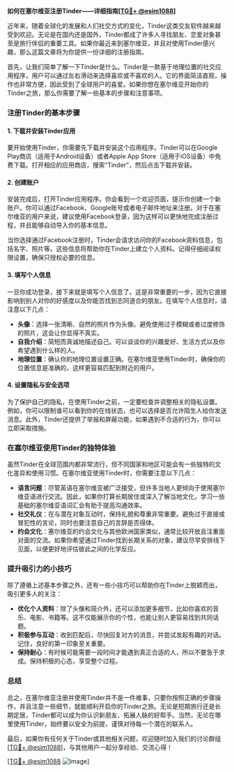 **如何在塞尔维亚注册Tinder——详细指南[[TG💪+ @esim1088](https://t.me/s/esim1088)]**

近年来，随着全球化的发展和人们社交方式的变化，Tinder这类交友软件越来越受到欢迎。无论是在国内还是国外，Tinder都成了许多人寻找朋友、恋爱对象甚至是旅行伴侣的重要工具。如果你最近来到塞尔维亚，并且对使用Tinder感兴趣，那么这篇文章将为你提供一份详细的注册指南。

首先，让我们简单了解一下Tinder是什么。Tinder是一款基于地理位置的社交应用程序，用户可以通过左右滑动来选择喜欢或不喜欢的人。它的界面简洁直观，操作也非常方便，因此受到了全球用户的喜爱。如果你想在塞尔维亚开始你的Tinder之旅，那么你需要了解一些基本的步骤和注意事项。

### 注册Tinder的基本步骤

#### 1. 下载并安装Tinder应用
要开始使用Tinder，你需要先下载并安装这个应用程序。Tinder可以在Google Play商店（适用于Android设备）或者Apple App Store（适用于iOS设备）中免费下载。打开相应的应用商店，搜索“Tinder”，然后点击下载并安装。

#### 2. 创建账户
安装完成后，打开Tinder应用程序。你会看到一个欢迎页面，提示你创建一个新账户。你可以通过Facebook、Google账号或者电子邮件地址来注册。对于在塞尔维亚的用户来说，建议使用Facebook登录，因为这样可以更快地完成注册过程，并且能够自动导入你的基本信息。

当你选择通过Facebook注册时，Tinder会请求访问你的Facebook资料信息，包括名字、照片等。这些信息将帮助你在Tinder上建立个人资料。记得仔细阅读权限设置，确保只授权必要的信息。

#### 3. 填写个人信息
一旦你成功登录，接下来就是填写个人信息了。这是非常重要的一步，因为它直接影响到别人对你的好感度以及你能否找到志同道合的朋友。在填写个人信息时，请注意以下几点：

- **头像**：选择一张清晰、自然的照片作为头像。避免使用过于模糊或者过度修饰的照片，这会让你显得不真实。
- **自我介绍**：简短而真诚地描述自己。可以谈谈你的兴趣爱好、生活方式以及你希望遇到什么样的人。
- **地理位置**：确认你的地理位置设置正确。在塞尔维亚使用Tinder时，确保你的位置信息是准确的，这样更容易匹配到附近的用户。

#### 4. 设置隐私与安全选项
为了保护自己的隐私，在使用Tinder之前，一定要检查并调整相关的隐私设置。例如，你可以限制谁可以看到你的在线状态，也可以选择是否允许陌生人给你发送消息。此外，Tinder还提供了举报和屏蔽功能，如果遇到不合适的行为，你可以立即采取措施。

### 在塞尔维亚使用Tinder的独特体验

虽然Tinder在全球范围内都非常流行，但不同国家和地区可能会有一些独特的文化差异和使用习惯。在塞尔维亚使用Tinder时，你需要注意以下几点：

- **语言问题**：尽管英语在塞尔维亚被广泛接受，但许多当地人更倾向于使用塞尔维亚语进行交流。因此，如果你打算长期居住或深入了解当地文化，学习一些基础的塞尔维亚语词汇会有助于提高沟通效率。
- **社交礼仪**：在与潜在对象互动时，保持礼貌和尊重非常重要。避免过于直接或冒犯性的言论，同时也要注意自己的言辞是否得体。
- **约会文化**：塞尔维亚的约会文化与其他欧洲国家类似，通常比较开放且注重面对面的交流。如果你希望通过Tinder找到长期关系的对象，建议尽早安排线下见面，以便更好地评估彼此之间的化学反应。

### 提升吸引力的小技巧

除了遵循上述基本步骤之外，还有一些小技巧可以帮助你在Tinder上脱颖而出，吸引更多人的关注：

- **优化个人资料**：除了头像和简介外，还可以添加更多细节，比如你喜欢的音乐、电影、书籍等。这不仅能展示你的个性，也能让别人更容易找到共同话题。
- **积极参与互动**：收到匹配后，尽快回复对方的消息，并尝试发起有趣的对话。记住，良好的第一印象至关重要。
- **保持耐心**：有时候可能需要一段时间才能遇到真正合适的人，所以不要急于求成。保持积极的心态，享受整个过程。

### 总结

总之，在塞尔维亚注册并使用Tinder并不是一件难事，只要你按照正确的步骤操作，并且注意一些细节，就能顺利开启你的Tinder之旅。无论是短期旅行还是长期定居，Tinder都可以成为你认识新朋友、拓展人脉的好帮手。当然，无论在哪里使用Tinder，始终要以安全为前提，谨慎对待每一个潜在的联系人。

最后，如果你有任何关于Tinder或其他相关问题，欢迎随时加入我们的讨论群组[[TG💪+ @esim1088](https://t.me/s/esim1088)]，与其他用户一起分享经验、交流心得！

[[TG💪+ @esim1088](https://t.me/s/esim1088) ![Image](https://i.postimg.cc/4NQfJmqS/Snipaste-2025-05-13-00-14-12.png)]